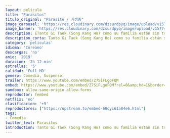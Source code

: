 ```yaml
---
layout: pelicula
title: "Parasitos"
titulo_original: "Parasite / 기생충"
image_carousel: 'https://res.cloudinary.com/dzsurdpyq/image/upload/v1577472641/parasitos-min.jpg'
image_banner: 'https://res.cloudinary.com/dzsurdpyq/image/upload/v1577472668/parasitos-banner.jpg'
description: ETanto Gi Taek (Song Kang Ho) como su familia están sin trabajo. Cuando su hijo mayor, Gi Woo (Choi Woo Shik), empieza a recibir clases particulares en casa de Park (Lee Sun Gyun), las dos familias, que tienen mucho en común pese a pertenecer a dos mundos totalmente distintos, comienzan una interrelación de resultados imprevisibles.
description_corta: Tanto Gi Taek (Song Kang Ho) como su familia están sin trabajo. Cuando su hijo mayor, Gi Woo (Choi Woo Shik), empieza a...
category: 'peliculas'
idioma: 'Coreano'
descargas: 'no'
anio: '2019'
duracion: '2h 12 min'
estrellas: '5'
calidad: 'Full HD'
genero: Comedia, Suspenso
trailer: https://www.youtube.com/embed/Z7SiFLgoFQM
embed: https://www.youtube.com/embed/Z7SiFLgoFQM?rel=0&amp;hd=1&border=0&wmode=opaque&enablejsapi=1&modestbranding=1&controls=1&showinfo=1
sandbox: allow-same-origin allow-forms
reproductor: fembed
netflix: 'no'
clasificacion: '+9'
reproductores: ["https://upstream.to/embed-60qyi61a84e6.html"]
tags:
- Comedia
twitter_text: Parasitos
introduction: Tanto Gi Taek (Song Kang Ho) como su familia están sin trabajo. Cuando su hijo mayor, Gi Woo (Choi Woo Shik), empieza a...
---
```












